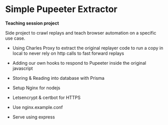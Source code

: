 # Simple Pupeeter Extractor

**Teaching session project**

Side project to crawl replays and teach browser automation on a specific use case.

- Using Charles Proxy to extract the original replayer code to run a copy in local to never rely on http calls to fast forward replays 

- Adding our own hooks to respond to Pupeeter inside the original javascript

- Storing & Reading into database with Prisma

- Setup Nginx for nodejs

- Letsencrypt & certbot for HTTPS

- Use nginx.example.conf

- Serve using express